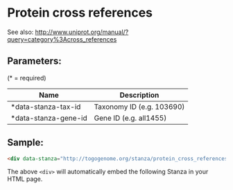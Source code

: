 Protein cross references
========================

See also: http://www.uniprot.org/manual/?query=category%3Across_references

## Parameters:

(* = required)

| Name                   | Description                |
|------------------------|----------------------------|
| *data-stanza-tax-id    | Taxonomy ID (e.g. 103690)  |
| *data-stanza-gene-id   | Gene ID (e.g. all1455)     |


## Sample:

```html
<div data-stanza="http://togogenome.org/stanza/protein_cross_references" data-stanza-tax-id="103690" data-stanza-gene-id="all1455"></div>
```

The above `<div>` will automatically embed the following Stanza in your HTML page.

<div data-stanza="/stanza/protein_cross_references" data-stanza-tax-id="103690" data-stanza-gene-id="all1455"></div>
